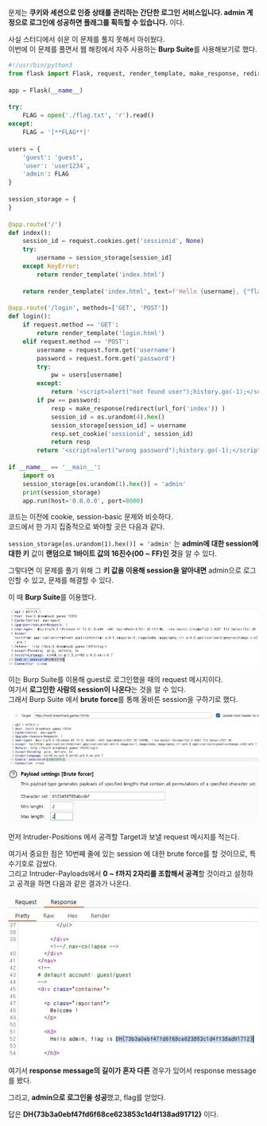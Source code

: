 문제는 **쿠키와 세션으로 인증 상태를 관리하는 간단한 로그인 서비스입니다. admin 계정으로 로그인에 성공하면 플래그를 획득할 수 있습니다.** 이다. 

사실 스터디에서 쉬운 이 문제를 풀지 못해서 아쉬웠다.  
이번에 이 문제를 풀면서 웹 해킹에서 자주 사용하는 **Burp Suite**를 사용해보기로 했다.  

```python
#!/usr/bin/python3
from flask import Flask, request, render_template, make_response, redirect, url_for

app = Flask(__name__)

try:
    FLAG = open('./flag.txt', 'r').read()
except:
    FLAG = '[**FLAG**]'

users = {
    'guest': 'guest',
    'user': 'user1234',
    'admin': FLAG
}

session_storage = {
}

@app.route('/')
def index():
    session_id = request.cookies.get('sessionid', None)
    try:
        username = session_storage[session_id]
    except KeyError:
        return render_template('index.html')

    return render_template('index.html', text=f'Hello {username}, {"flag is " + FLAG if username == "admin" else "you are not admin"}')

@app.route('/login', methods=['GET', 'POST'])
def login():
    if request.method == 'GET':
        return render_template('login.html')
    elif request.method == 'POST':
        username = request.form.get('username')
        password = request.form.get('password')
        try:
            pw = users[username]
        except:
            return '<script>alert("not found user");history.go(-1);</script>'
        if pw == password:
            resp = make_response(redirect(url_for('index')) )
            session_id = os.urandom(4).hex()
            session_storage[session_id] = username
            resp.set_cookie('sessionid', session_id)
            return resp 
        return '<script>alert("wrong password");history.go(-1);</script>'

if __name__ == '__main__':
    import os
    session_storage[os.urandom(1).hex()] = 'admin'
    print(session_storage)
    app.run(host='0.0.0.0', port=8000)
```

코드는 이전에 cookie, session-basic 문제와 비슷하다.  
코드에서 한 가지 집중적으로 봐야할 곳은 다음과 같다.  

``session_storage[os.urandom(1).hex()] = 'admin'`` 는 **admin에 대한 session에 대한 키** 값이 **랜덤으로 1바이트 값의 16진수(00 ~ FF)인 것**을 알 수 있다.  

그렇다면 이 문제를 풀기 위해 그 **키 값을 이용해 session을 알아내면** admin으로 로그인할 수 있고, 문제를 해결할 수 있다.  

이 때 **Burp Suite**를 이용했다.  

<img src="3.jpg">  

이는 Burp Suite를 이용해 guest로 로그인했을 때의 request 메시지이다.  
여기서 **로그인한 사람의 session이 나온다**는 것을 알 수 있다.  
그래서 Burp Suite 에서 **brute force**를 통해 올바른 session을 구하기로 했다.  

<img src="4.jpg"> <img src="5.jpg">  

먼저 Intruder-Positions 에서 공격할 Target과 보낼 request 메시지를 적는다.  

여기서 중요한 점은 10번째 줄에 있는 session 에 대한 brute force를 할 것이므로, 특수기호로 감쌌다.  
그리고 Intruder-Payloads에서 **0 ~ f까지 2자리를 조합해서 공격**할 것이라고 설정하고 공격을 하면 다음과 같은 결과가 나온다.  

<img src="7.jpg">  

여기서 **response message의 길이가 혼자 다른** 경우가 있어서 response message를 봤다.  

그리고, **admin으로 로그인을 성공**했고, flag를 얻었다.  

답은 **DH{73b3a0ebf47fd6f68ce623853c1d4f138ad91712}** 이다.
